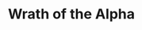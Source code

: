--- 
title: "Wrath of the Alpha"
description:
price: "SOLD"
category: 
images: 
    - /assets/img/wrathofalpha.png
order: 545
---
